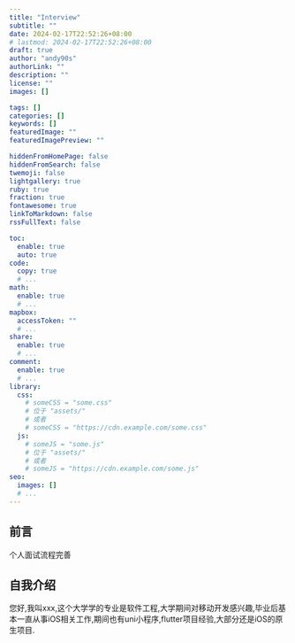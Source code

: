 ```yaml
---
title: "Interview"
subtitle: ""
date: 2024-02-17T22:52:26+08:00
# lastmod: 2024-02-17T22:52:26+08:00
draft: true
author: "andy90s"
authorLink: ""
description: ""
license: ""
images: []

tags: []
categories: []
keywords: []
featuredImage: ""
featuredImagePreview: ""

hiddenFromHomePage: false
hiddenFromSearch: false
twemoji: false
lightgallery: true
ruby: true
fraction: true
fontawesome: true
linkToMarkdown: false
rssFullText: false

toc:
  enable: true
  auto: true
code:
  copy: true
  # ...
math:
  enable: true
  # ...
mapbox:
  accessToken: ""
  # ...
share:
  enable: true
  # ...
comment:
  enable: true
  # ...
library:
  css:
    # someCSS = "some.css"
    # 位于 "assets/"
    # 或者
    # someCSS = "https://cdn.example.com/some.css"
  js:
    # someJS = "some.js"
    # 位于 "assets/"
    # 或者
    # someJS = "https://cdn.example.com/some.js"
seo:
  images: []
  # ...
---
```

<!--more-->

## 前言

个人面试流程完善

## 自我介绍

您好,我叫xxx,这个大学学的专业是软件工程,大学期间对移动开发感兴趣,毕业后基本一直从事iOS相关工作,期间也有uni小程序,flutter项目经验,大部分还是iOS的原生项目.